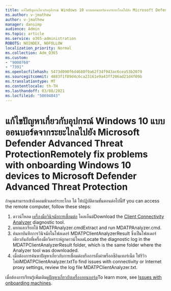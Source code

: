 ```yaml
---
title: แก้ไขปัญหาเกี่ยวกับอุปกรณ์ Windows 10 แบบออนบอร์ดจากระยะไกลไปยัง Microsoft Defender Advanced Threat Protection
ms.author: v-jmathew
author: v-jmathew
manager: dansimp
audience: Admin
ms.topic: article
ms.service: o365-administration
ROBOTS: NOINDEX, NOFOLLOW
localization_priority: Normal
ms.collection: Adm_O365
ms.custom:
- "9000760"
- "7391"
ms.openlocfilehash: 5473d090f6d4680f9a62f34f943ac6cea53b2079
ms.sourcegitcommit: 4883f1f89d4c6ca23161e9a43ff206ad21d4f09b
ms.translationtype: MT
ms.contentlocale: th-TH
ms.lasthandoff: 03/08/2021
ms.locfileid: "50694843"
---
```

# <a name="remotely-fix-problems-with-onboarding-windows-10-devices-to-microsoft-defender-advanced-threat-protection"></a><span data-ttu-id="6536e-102">แก้ไขปัญหาเกี่ยวกับอุปกรณ์ Windows 10 แบบออนบอร์ดจากระยะไกลไปยัง Microsoft Defender Advanced Threat Protection</span><span class="sxs-lookup"><span data-stu-id="6536e-102">Remotely fix problems with onboarding Windows 10 devices to Microsoft Defender Advanced Threat Protection</span></span>

<span data-ttu-id="6536e-103">ถ้าคุณสามารถเข้าถึงคอมพิวเตอร์ระยะไกล ได้ ให้ปฏิบัติตามขั้นตอนต่อไปนี้</span><span class="sxs-lookup"><span data-stu-id="6536e-103">If you can access the remote computer, follow these steps:</span></span>

1. <span data-ttu-id="6536e-104">ดาวน์โหลด [เครื่องมือวินิจฉัยการเชื่อมต่อ](https://go.microsoft.com/fwlink/?linkid=2143466) ไคลเอ็นต์</span><span class="sxs-lookup"><span data-stu-id="6536e-104">Download the [Client Connectivity Analyzer](https://go.microsoft.com/fwlink/?linkid=2143466) diagnostic tool.</span></span>
2. <span data-ttu-id="6536e-105">แยกและเรียกใช้ MDATPAnalyzer.cmd</span><span class="sxs-lookup"><span data-stu-id="6536e-105">Extract and run MDATPAnalyzer.cmd.</span></span>
3. <span data-ttu-id="6536e-106">ค้นหาบันทึกการวินิจฉัยในโฟลเดอร์ MDATPClientAnalyzerResult ซึ่งเป็นโฟลเดอร์เดียวกันกับที่เครื่องมือวิเคราะห์ถูกดาวน์โหลด</span><span class="sxs-lookup"><span data-stu-id="6536e-106">Locate the diagnostic log in the MDATPClientAnalyzerResult folder, which is the same folder where the Analyzer tool was downloaded.</span></span>
4. <span data-ttu-id="6536e-107">เมื่อต้องการค้นหาปัญหาเกี่ยวกับการเชื่อมต่อหรือการตั้งค่าพร็อกซีอินเทอร์เน็ต ให้รีวิวไฟล์MDATPClientAnalyzer.txt</span><span class="sxs-lookup"><span data-stu-id="6536e-107">To find issues with connectivity or Internet proxy settings, review the log file MDATPClientAnalyzer.txt.</span></span>

<span data-ttu-id="6536e-108">เมื่อต้องการเรียนรู้เพิ่มเติม[ดูปัญหาเกี่ยวกับเครื่องออนบอร์ด](https://go.microsoft.com/fwlink/?linkid=2143634)</span><span class="sxs-lookup"><span data-stu-id="6536e-108">To learn more, see [Issues with onboarding machines](https://go.microsoft.com/fwlink/?linkid=2143634).</span></span>

